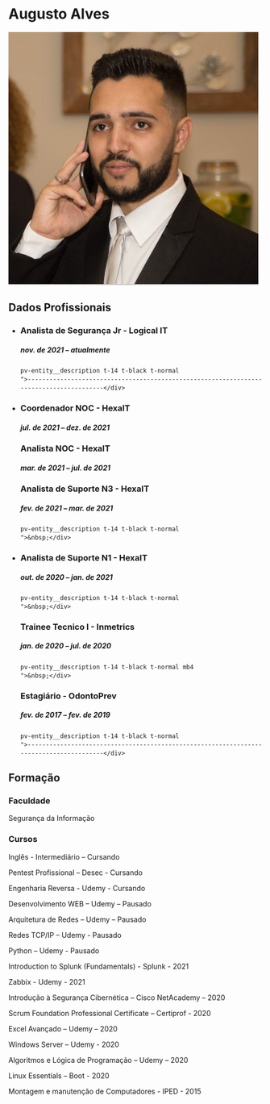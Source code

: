 <h1>Augusto Alves</h1>
<p><img class="foto-perfil" src="assets/imagens/perfil.JPG" /></p>
<div class="secao">
<h2>Dados Profissionais</h2>
<ul>
<li>
<div class="pv-entity__summary-info pv-entity__summary-info--background-section
    mb2">
<h3 class="t-14 t-black t-bold">Analista de Seguran&ccedil;a Jr - Logical IT</h3>
<div class="display-flex">
<h5 class="pv-entity__date-range t-14 t-black--light t-normal">nov. de 2021 &ndash; atualmente</h5>
</div>
<div id="ember450" class="pv-entity__extra-details t-14 t-black--light ember-view">
<div class="inline-show-more-text
    
    
    
    pv-entity__description t-14 t-black t-normal mb4
    ">Preven&ccedil;&atilde;o, detec&ccedil;&atilde;o e mitiga&ccedil;&atilde;o de incidentes de seguran&ccedil;a da informa&ccedil;&atilde;o, monitoramento de servi&ccedil;os de prote&ccedil;&atilde;o utilizados e confec&ccedil;&atilde;o de relat&oacute;rios para os clientes.</div>
</div>
</div>
<div id="ember459" class="pv-entity__extra-details t-14 t-black--light ember-view">
<div class="inline-show-more-text
    
    
    
    pv-entity__description t-14 t-black t-normal
    ">&nbsp;</div>
<div class="inline-show-more-text
    
    
    pv-entity__description t-14 t-black t-normal
    ">----------------------------------------------------------------------------------------</div>
</div>
</li>
</ul>
<ul class="pv-entity__position-group mt2">
<li class="pv-entity__position-group-role-item">
<div id="ember435" class="ember-view">
<div class="pv-entity__role-details">
<div class="display-flex justify-space-between full-width">
<div class="pv-entity__role-container">
<div class="pv-entity__role-details-container
          pv-entity__role-details-container--timeline
          pv-entity__role-details-container--bottom-margin">
<div class="pv-entity__summary-info-v2 pv-entity__summary-info--background-section pv-entity__summary-info-margin-top
            mb2">
<div class="pv-entity__summary-info-v2 pv-entity__summary-info--background-section pv-entity__summary-info-margin-top
            mb2">
<div class="pv-entity__summary-info-v2 pv-entity__summary-info--background-section pv-entity__summary-info-margin-top
            mb2">
<h3 class="t-14 t-black t-bold">Coordenador NOC - HexaIT</h3>
<div class="display-flex">
<h5 class="pv-entity__date-range t-14 t-black--light t-normal">jul. de 2021 &ndash; dez. de 2021</h5>
</div>
</div>
<div id="ember436" class="pv-entity__extra-details t-14 t-black--light ember-view">
<div class="inline-show-more-text
    
    
    
    pv-entity__description t-14 t-black t-normal
    ">Definir e acompanhar a escala de trabalho, monitorar as atividades da equipe, an&aacute;lise dos indicadores de performance, monitorar e reportar o status da opera&ccedil;&atilde;o, monitorar e reportar o status da qualidade dos servi&ccedil;os prestados, providenciar/manter infraestrutura para atendimento de suporte contratado, desenvolvimento de PDI (Plano de Desenvolvimento Individual), participa&ccedil;&atilde;o com clientes em reuni&otilde;es para avalia&ccedil;&atilde;o dos n&iacute;veis dos servi&ccedil;os prestados, reporte<br />peri&oacute;dico para ger&ecirc;ncia e clientes, elabora&ccedil;&atilde;o, dimensionamento, gest&atilde;o e acompanhamento de projetos, gest&atilde;o das rotinas de opera&ccedil;&otilde;es NOC, avalia&ccedil;&atilde;o de resultados conforme SLA's, acompanhamento de indicadores operacionais e de desempenho (KPI&rsquo;s), confec&ccedil;&atilde;o de documentos e identifica&ccedil;&atilde;o de desenvolvimento de novas m&eacute;tricas e indicadores.</div>
</div>
</div>
</div>
<div id="ember436" class="pv-entity__extra-details t-14 t-black--light ember-view">
<div class="inline-show-more-text
    
    
    
    pv-entity__description t-14 t-black t-normal
    ">&nbsp;</div>
</div>
</div>
</div>
</div>
</div>
</div>
</li>
<li class="pv-entity__position-group-role-item">
<div id="ember438" class="ember-view">
<div class="pv-entity__role-details">
<div class="display-flex justify-space-between full-width">
<div class="pv-entity__role-container">
<div class="pv-entity__role-details-container
          pv-entity__role-details-container--timeline
          pv-entity__role-details-container--bottom-margin">
<div class="pv-entity__summary-info-v2 pv-entity__summary-info--background-section pv-entity__summary-info-margin-top
            mb2">
<h3 class="t-14 t-black t-bold">Analista NOC - HexaIT</h3>
<div class="display-flex">
<h5 class="pv-entity__date-range t-14 t-black--light t-normal">mar. de 2021 &ndash; jul. de 2021</h5>
</div>
</div>
<div id="ember436" class="pv-entity__extra-details t-14 t-black--light ember-view">
<div class="inline-show-more-text
    
    
    
    pv-entity__description t-14 t-black t-normal
    ">Gerenciamento de lives, defini&ccedil;&atilde;o de pol&iacute;ticas de Seguran&ccedil;a; monitoramento dos ambientes (NOC 24x7); registro das solicita&ccedil;&otilde;es de servi&ccedil;o; triagem e tratamento dos chamados; suporte &agrave;s d&uacute;vidas dos colaboradores; suporte para resolu&ccedil;&atilde;o de incidentes; an&aacute;lise e pesquisa dos problemas; an&aacute;lise peri&oacute;dica dos servi&ccedil;os de infraestrutura de TI; sustenta&ccedil;&atilde;o infraestrutura de TI; confec&ccedil;&atilde;o de documentos, monitoramento proativo (Zabbix, PRTG e Grafana), analise e troubleshooting em Access Points alocados no cliente (Unifi), atendimento ao cliente (telef&ocirc;nico e via email), gerar relat&oacute;rios de disponibilidade (VPABX) e monitoramento de infraestrutura.</div>
</div>
</div>
</div>
<div id="ember436" class="pv-entity__extra-details t-14 t-black--light ember-view">
<div class="inline-show-more-text
    
    
    
    pv-entity__description t-14 t-black t-normal
    ">&nbsp;</div>
</div>
</div>
</div>
</div>
</li>
</ul>
</div>
<ul>
<li class="pv-entity__position-group-role-item">
<div id="ember438" class="ember-view">
<div class="pv-entity__role-details">
<div class="display-flex justify-space-between full-width">
<div class="pv-entity__role-container">
<div class="pv-entity__role-details-container
          pv-entity__role-details-container--timeline
          pv-entity__role-details-container--bottom-margin">
<div class="pv-entity__summary-info-v2 pv-entity__summary-info--background-section pv-entity__summary-info-margin-top
            mb2">
<h3 class="t-14 t-black t-bold">Analista de Suporte N3 - HexaIT</h3>
<div class="display-flex">
<h5 class="pv-entity__date-range t-14 t-black--light t-normal">fev. de 2021 &ndash; mar. de 2021</h5>
</div>
</div>
<div id="ember439" class="pv-entity__extra-details t-14 t-black--light ember-view">
<div class="inline-show-more-text
    inline-show-more-text--is-collapsed
    
    
    pv-entity__description t-14 t-black t-normal
    ">Abertura de chamados n&iacute;vel 1, 2 e 3, acompanhamento de demandas internas/externas, atendimento ao cliente e centraliza&ccedil;&atilde;o de projetos.</div>
<div class="inline-show-more-text
    inline-show-more-text--is-collapsed
    
    
    pv-entity__description t-14 t-black t-normal
    ">&nbsp;</div>
</div>
</div>
</div>
</div>
</div>
</div>
</li>
<li class="pv-entity__position-group-role-item">
<div id="ember441" class="ember-view">
<div class="pv-entity__role-details">
<div class="display-flex justify-space-between full-width">
<div class="pv-entity__role-container">
<div class="pv-entity__role-details-container
          ">
<div class="pv-entity__summary-info-v2 pv-entity__summary-info--background-section pv-entity__summary-info-margin-top
            mb2">
<h3 class="t-14 t-black t-bold">Analista de Suporte N1 - HexaIT</h3>
<div class="display-flex">
<h5 class="pv-entity__date-range t-14 t-black--light t-normal">out. de 2020 &ndash; jan. de 2021</h5>
</div>
</div>
<div id="ember442" class="pv-entity__extra-details t-14 t-black--light ember-view">
<div class="inline-show-more-text
    inline-show-more-text--is-collapsed
    
    
    pv-entity__description t-14 t-black t-normal
    ">Abertura de chamados n&iacute;vel 1, 2, acompanhamento de demandas internas/externas, atendimento ao cliente e auxilio em projetos.</div>
<div class="inline-show-more-text
    inline-show-more-text--is-collapsed
    
    
    pv-entity__description t-14 t-black t-normal
    ">&nbsp;</div>
<div class="inline-show-more-text
    inline-show-more-text--is-collapsed
    
    
    pv-entity__description t-14 t-black t-normal
    ">----------------------------------------------------------------------------------------</div>
</div>
</div>
</div>
</div>
</div>
</div>
</li>
<li class="pv-entity__position-group-role-item">
<div id="ember435" class="ember-view">
<div class="pv-entity__role-details">
<div class="display-flex justify-space-between full-width">
<div class="pv-entity__role-container">
<div class="pv-entity__role-details-container
          pv-entity__role-details-container--timeline
          pv-entity__role-details-container--bottom-margin">
<div class="pv-entity__summary-info-v2 pv-entity__summary-info--background-section pv-entity__summary-info-margin-top
            mb2">
<div class="pv-entity__summary-info pv-entity__summary-info--background-section
    mb2">
<h3 class="t-14 t-black t-bold">Trainee Tecnico I - Inmetrics</h3>
<div class="display-flex">
<h5 class="pv-entity__date-range t-14 t-black--light t-normal">jan. de 2020 &ndash; jul. de 2020</h5>
</div>
</div>
<div id="ember450" class="pv-entity__extra-details t-14 t-black--light ember-view">
<div class="inline-show-more-text
    
    
    
    pv-entity__description t-14 t-black t-normal mb4
    ">Campanha de conscientiza&ccedil;&atilde;o interna de Seguran&ccedil;a da Informa&ccedil;&atilde;o, atendimento a clientes, execu&ccedil;&atilde;o e apresenta&ccedil;&atilde;o de pentests internos e externos, trabalho em conjunto para elabora&ccedil;&atilde;o de matriz SOD, auxilio em demandas e projetos, cria&ccedil;&atilde;o de desafios para CTF (Capture The Flag) interno, valida&ccedil;&atilde;o de desafios do CTF e writeup de desafios do CTF.</div>
<div class="inline-show-more-text
    
    
    
    pv-entity__description t-14 t-black t-normal mb4
    ">&nbsp;</div>
<div class="inline-show-more-text
    
    
    
    pv-entity__description t-14 t-black t-normal mb4
    ">----------------------------------------------------------------------------------------</div>
</div>
</div>
</div>
</div>
</div>
</div>
</div>
</li>
<li class="pv-entity__position-group-role-item">
<div id="ember435" class="ember-view">
<div class="pv-entity__role-details">
<div class="display-flex justify-space-between full-width">
<div class="pv-entity__role-container">
<div class="pv-entity__role-details-container
          pv-entity__role-details-container--timeline
          pv-entity__role-details-container--bottom-margin">
<div class="pv-entity__summary-info-v2 pv-entity__summary-info--background-section pv-entity__summary-info-margin-top
            mb2">
<div class="pv-entity__summary-info pv-entity__summary-info--background-section
    mb2">
<div class="pv-entity__summary-info pv-entity__summary-info--background-section
    mb2">
<h3 class="t-14 t-black t-bold">Estagi&aacute;rio - OdontoPrev</h3>
<div class="display-flex">
<h5 class="pv-entity__date-range t-14 t-black--light t-normal">fev. de 2017 &ndash; fev. de 2019</h5>
</div>
<div id="ember450" class="pv-entity__extra-details t-14 t-black--light ember-view">
<div class="inline-show-more-text
    
    
    
    pv-entity__description t-14 t-black t-normal mb4
    ">Campanha de conscientiza&ccedil;&atilde;o de Seguran&ccedil;a da Informa&ccedil;&atilde;o, gerenciamento e execu&ccedil;&atilde;o de chamados e RDMs, publica&ccedil;&otilde;es internas e externas no load balancer, gerenciamento de backup e restore, gerenciamento de endere&ccedil;os IP no IPAM e Firewall (Palo Alto), gerenciamento de licen&ccedil;as de software, gerenciamento de contas e grupos no AD, gerenciamento de regras de proxy e firewall.</div>
</div>
</div>
<div id="ember459" class="pv-entity__extra-details t-14 t-black--light ember-view">
<div class="inline-show-more-text
    
    
    
    pv-entity__description t-14 t-black t-normal
    ">&nbsp;</div>
<div class="inline-show-more-text
    
    
    pv-entity__description t-14 t-black t-normal
    ">----------------------------------------------------------------------------------------</div>
</div>
</div>
</div>
</div>
</div>
</div>
</div>
</div>
</li>
</ul>
<div class="secao">
<h2>Forma&ccedil;&atilde;o</h2>
<h3 class="pv-entity__date-range t-14 t-black--light t-normal">Faculdade</h3>
<p>Seguran&ccedil;a da Informa&ccedil;&atilde;o</p>
<h3 class="pv-entity__date-range t-14 t-black--light t-normal">Cursos</h3>
<p>Ingl&ecirc;s - Intermedi&aacute;rio &ndash; Cursando</p>
<p>Pentest Profissional &ndash; Desec - Cursando</p>
<p>Engenharia Reversa - Udemy - Cursando</p>
<p>Desenvolvimento WEB &ndash; Udemy &ndash; Pausado</p>
<p>Arquitetura de Redes &ndash; Udemy &ndash; Pausado</p>
<p>Redes TCP/IP &ndash; Udemy - Pausado</p>
<p>Python &ndash; Udemy - Pausado</p>
<p>Introduction to Splunk (Fundamentals) - Splunk - 2021</p>
<p>Zabbix - Udemy - 2021</p>
<p>Introdu&ccedil;&atilde;o &agrave; Seguran&ccedil;a Cibern&eacute;tica &ndash; Cisco NetAcademy &ndash; 2020</p>
<p>Scrum Foundation Professional Certificate &ndash; Certiprof - 2020</p>
<p>Excel Avan&ccedil;ado &ndash; Udemy &ndash; 2020</p>
<p>Windows Server &ndash; Udemy - 2020</p>
<p>Algoritmos e L&oacute;gica de Programa&ccedil;&atilde;o &ndash; Udemy &ndash; 2020</p>
<p>Linux Essentials &ndash; Boot - 2020</p>
<p>Montagem e manuten&ccedil;&atilde;o de Computadores - IPED - 2015</p>
</div>
